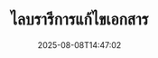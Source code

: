 ---
############################# Static ############################
layout: "family"
date:  2025-08-08T14:47:02
draft: false

product: "Redaction"
product_tag: "redaction"

lang: th

############################# Head ############################
head_title: "โซลูชันการแก้ไขเอกสาร ปรับแก้หรือลบข้อมูลที่ละเอียดอ่อนใดๆ"
head_description: "ลบ แก้ไข หรือซ่อนข้อความ ภาพ หรือข้อมูลเมตาในไฟล์ PDF เอกสาร Word สเปรดชีต Excel การนำเสนอ PowerPoint ภาพ และอื่นๆ ใช้ไลบรารีของเราในแอปพลิเคชัน .NET, Java, Python หรือที่ใช้งานบนคลาวด์"

############################# Header ############################
title: "ไลบรารีการแก้ไขเอกสาร"
description:  |
  ซ่อนหรือลบข้อมูลส่วนบุคคลจากไฟล์ประเภทต่างๆ

  แก้ไขข้อความหรือภาพเพื่อกำจัดเนื้อหาที่ละเอียดอ่อน

  จัดการข้อมูลเมตาในไฟล์โดยใช้ฟีเจอร์ขั้นสูงของเรา

############################# Supported Platforms ###############################
supported_platforms:
  enable: true
  head_title: "เลือกแพลตฟอร์มของคุณ"
  title: "ความเป็นอิสระของแพลตฟอร์ม"
  description: "ไลบรารี GroupDocs.Redaction รองรับระบบปฏิบัติการและเฟรมเวิร์กต่อไปนี้:"
  details_link_title: "เรียนรู้เพิ่มเติม"

  items:
    # items loop
    - title: ".NET"
      description: GroupDocs.Redaction .NET 
      color: "blue"
      tag: "net"
      link: "/redaction/net/"
      features_link: "https://docs.groupdocs.com/redaction/net/system-requirements/"
      features:
          # features loop
          - rows: "2"
            content: |
                    .NET Framework 4.6.2 or higher <br> .NET Core 3.1 or higher
      
          # features loop
          - rows: "4"
            content: |
                    Windows <br> Linux <br> Mac OS <br> Microsoft Azure
      
          # features loop
          - rows: "3"
            content: |
                    Microsoft Visual Studio <br> JetBrains Rider <br> Microsoft Visual Code
      
          # features loop
          - rows: "1"
            content: |
                    30+ file formats
      

    # items loop
    - title: "Java"
      description: GroupDocs.Redaction Java
      color: "red"
      tag: "java"
      link: "/redaction/java/"
      features_link: "https://docs.groupdocs.com/redaction/java/system-requirements/"
      features:
          # features loop
          - rows: "2"
            content: |
                    Java 8 or higher <br> Kotlin
      
          # features loop
          - rows: "4"
            content: |
                    Windows <br> Linux <br> Mac OS
      
          # features loop
          - rows: "3"
            content: |
                    IntelliJ IDEA <br> Eclipse <br> NetBeans
      
          # features loop
          - rows: "1"
            content: |
                    30+ file formats

    # items loop
    - title: "Python"
      description: GroupDocs.Redaction Python
      color: "yellow"
      tag: "python-net"
      link: "/redaction/python-net/"
      features_link: "https://docs.groupdocs.com/redaction/python-net/system-requirements/"
      features:
          # features loop
          - rows: "2"
            content: |
                    Python 3.9+ and .Net 6+
      
          # features loop
          - rows: "4"
            content: |
                    Windows <br> Linux <br> Mac OS
      
          # features loop
          - rows: "3"
            content: |
                    IDLE <br> PyCharm <br> Visual Studio Code
      
          # features loop
          - rows: "1"
            content: |
                    30+ file formats

############################# Features ###############################
features:
  enable: true
  title: "GroupDocs.Redaction โดยรวม"
  description: "โซลูชันในการจัดการเนื้อหาในไฟล์ PDF เอกสาร Office ภาพ และไฟล์ทางธุรกิจอื่นๆ"

  items:
    # items loop
    - icon: "text"
      title: "ลบหรือแก้ไขข้อความ"
      content: "ค้นหาและแก้ไขข้อความที่ละเอียดอ่อนในเอกสารของคุณ"

    # items loop
    - icon: "image"
      title: "แก้ไขภาพ"
      content: "ซ่อนพื้นที่ภาพในไฟล์ของคุณอย่างมีประสิทธิภาพ"

    # items loop
    - icon: "template"
      title: "จัดการข้อมูลเมตา"
      content: "ลบหรือแทนที่ข้อมูลเมตา เช่น ผู้เขียนในเอกสาร Word หรือข้อมูล EXIF ในภาพ"

    # items loop
    - icon: "pdf"
      title: "ฟีเจอร์ขั้นสูง"
      content: "ค้นหาข้อมูลที่ต้องการลบโดยใช้การแสดงออกปกติหรือติดตั้ง AI"

############################# Code samples ############################
code_samples:
  enable: true
  title: "ตัวอย่างโค้ด GroupDocs.Redaction"
  description: "กรณีการใช้งานทั่วไปของการดำเนินการแก้ไข GroupDocs.Redaction"
  items:
    # code sample loop
    - title: "วิธีแก้ไขข้อความในเอกสาร PDF"
      content: |
       GroupDocs.Redaction เป็นโซลูชันที่ดีที่สุดสำหรับการแก้ไขข้อความในเอกสารของคุณในไม่กี่ขั้นตอน
      samples:
        - language: "C#"
          color: "blue"
          content: |
            ```csharp {style=abap}   
            // ส่งเส้นทางไฟล์ที่ต้องการแก้ไขไปยังอินสแตนซ์ Redactor
            using (Redactor redactor  = new Redactor("source.pdf"))
            {
                // ระบุตัวเลือกการแก้ไข
                var redaction = new ExactPhraseRedaction("Sensitive data", new ReplacementOptions("[hidden]"));

                // ดำเนินการแก้ไขและบันทึกผลลัพธ์
                redactor.Apply(redaction);

                var outputFile = redactor.Save();
            }   
            ```
        - language: "Java"
          color: "red"
          content: |
            ```java {style=abap}   
            // ส่งเส้นทางไฟล์ที่ต้องการแก้ไขไปยังอินสแตนซ์ Redactor
            final Redactor redactor  = new Redactor("source.pdf");

            try 
            {
                // ระบุตัวเลือกการแก้ไข
                ExactPhraseRedaction redaction = new ExactPhraseRedaction("Sensitive data", new ReplacementOptions("[hidden]"));

                // ดำเนินการแก้ไขและบันทึกผลลัพธ์
                redactor.apply(redaction);
                redactor.save();
            }
            finally { redactor.close(); } 
            ```
        - language: "Python"
          color: "yellow"
          content: |
            ```python {style=abap}
            import groupdocs.redaction as gr
            import groupdocs.redaction.options as gro
            import groupdocs.redaction.redactions as grr

            def run():

                # ส่งเส้นทางไฟล์ที่ต้องการแก้ไขไปยังอินสแตนซ์ Redactor
                with gr.Redactor("source.pdf") as redactor:

                    # ระบุตัวเลือกการแก้ไข
                    repl_opt = grr.ReplacementOptions("[hidden]")
                    ex_red = grr.ExactPhraseRedaction("Sensitive data", repl_opt)

                    # ดำเนินการแก้ไขและบันทึกผลลัพธ์
                    result = redactor.apply(ex_red)
        
                    so = gro.SaveOptions()
                    so.add_suffix = True
                    so.rasterize_to_pdf = False
                    result_path = redactor.save(so)
            ```

############################# Supported Formats ###############################
formats:
  enable: true
  title: "รองรับไฟล์มากกว่า 30 รูปแบบ"
  description: "GroupDocs.Redaction รองรับการดำเนินการแก้ไขข้อมูลในรูปแบบไฟล์ทางธุรกิจที่ใช้งานทั่วไป"

############################# Metrics ###############################
metrics:
  enable: true
  title: "GroupDocs.Redaction ความสำเร็จ"
  description: "ค้นหาตัวชี้วัดหลักที่เน้นความสำเร็จของไลบรารีของเรา"

  items:
    # items loop
    - number: "40+"
      title: "รูปแบบที่รองรับ"
      content: "GroupDocs.Redaction รองรับการดำเนินการกับรูปแบบไฟล์ที่ใช้กันทั่วไปกว่า 30 รูปแบบ"

    # items loop
    - number: "440k"
      title: "ดาวน์โหลด NuGet"
      content: "GroupDocs.Redaction สำหรับ .NET ได้ดาวน์โหลดมากกว่า 440,000 ครั้งจาก NuGet"

    # items loop
    - number: "12k"
      title: "ดาวน์โหลด Maven"
      content: "GroupDocs.Redaction มีดาวน์โหลดกว่า 12,000 ครั้งใน Maven ซึ่งมีฟีเจอร์การแก้ไขที่ทรงพลังสำหรับ Java"

    # items loop
    - number: "140+"
      title: "ลูกค้าที่พึงพอใจ"
      content: "ทั้งองค์กรระดับโลกและนักพัฒนารายบุคคลไว้วางใจผลิตภัณฑ์จาก GroupDocs เพื่อสร้างโซลูชันที่สร้างสรรค์"


############################# Customers ###############################
customers:
  enable: true
  title: "ลูกค้าที่พึงพอใจของเรา"
  description: "ห้องสมุดของ GroupDocs ได้รับความไว้วางใจจากแบรนด์ที่ได้รับการยอมรับและเคารพในระดับสากล"

  items:
    # items loop
    - title: "BenQ Corporation"
      logo: "benq"
      
    # items loop
    - title: "Nasdaq Stock Market"
      logo: "nasdaq"
      
    # items loop
    - title: "AT&T Inc."
      logo: "att"
      
    # items loop
    - title: "Customer logo AstraZeneca"
      logo: "astrazeneca"
      
    # items loop
    - title: "Central Bank of Argentina"
      logo: "argentinacentralbank"
      
    # items loop
    - title: "Roche Holding AG"
      logo: "roche"
      
    # items loop
    - title: "Capita"
      logo: "capita"
      
    # items loop
    - title: "Axa S.A."
      logo: "axa"
      
    # items loop
    - title: "Instructure Inc."
      logo: "instructure"
      
    # items loop
    - title: "Wipro"
      logo: "wipro"


############################# Actions ###############################
actions:
  enable: true
  title: "พร้อมที่จะเริ่มต้นหรือยัง?"
  description: "ลองฟีเจอร์ของ GroupDocs.Redaction ฟรีในแพลตฟอร์มของคุณ"

  items:
    # items loop
    - title: ".NET"
      color: "blue"
      link: "/redaction/net/"

    # items loop
    - title: "Java"
      color: "red"
      link: "/redaction/java/"

    # items loop
    - title: "Node.js"
      color: "yellow"
      link: "/redaction/python-net/"   

############################# FAQ ###############################
faq:
  enable: true
  title: "คำถามที่พบบ่อย"
  description: "คำตอบสำหรับคำถามที่ถูกถามบ่อยที่สุด"

  items:
    # items loop
    - question: "ไลบรารี GroupDocs.Redaction ต้องการซอฟต์แวร์ของบุคคลที่สามเพื่อจัดการเอกสารหรือไม่?"
      answer: "GroupDocs.Redaction ไม่ต้องการซอฟต์แวร์ภายนอกเช่น Adobe Acrobat, Microsoft Office หรืออื่นๆ"

    # items loop
    - question: "ฉันสามารถทดลองใช้ไลบรารี GroupDocs.Redaction ก่อนทำการซื้อได้หรือไม่?"
      answer: "ใช่, คุณสามารถทดลองใช้ GroupDocs.Redaction โดยไม่ต้องซื้อใบอนุญาต มันทำงานในโหมดทดลอง ซึ่งจะเพิ่มตราสัญลักษณ์ทดลองและจำกัดผลลัพธ์เป็น 3 หน้าแรก สำหรับการทดสอบโดยไม่มีข้อจำกัด ให้ขอใบอนุญาตชั่วคราว 30 วัน สำหรับรายละเอียดเพิ่มเติม, [ดูที่นี่](https://purchase.groupdocs.com/temporary-license/)."

    # items loop
    - question: "มีตัวเลือกการอนุญาตอะไรบ้าง?"
      answer: "เรามีประเภทใบอนุญาตหลายประเภทตามความต้องการในการพัฒนาและการกระจาย งานดังกล่าวรวมถึงใบอนุญาตตามนักพัฒนา, ตามไซต์, และตามการใช้งาน เรียนรู้เพิ่มเติม [ที่นี่](https://purchase.groupdocs.com/pricing/redaction/net/)."

############################# Cloud Links ###############################
cloud_links:
  enable: true
  title: "GroupDocs.Redaction API ที่ไม่ต้องเขียนโค้ด"
  description: "รวมการแก้ไขเอกสารเข้ากับแอปพลิเคชันใด ๆ โดยใช้ REST API ที่ทำงานบนคลาวด์ของเรา"
  
  items:
    # items loop
    - title: "GroupDocs.Redaction Cloud for cURL"
      content: "ใช้คำสั่ง cURL กับ RESTful Cloud API ของเราเพื่อลบเอกสารในรูปแบบไฟล์ที่รองรับได้อย่างกว้างขวาง"
      icon: "groupdocs_redaction-for-curl"
      link: "https://products.groupdocs.cloud/redaction/curl"

    # items loop
    - title: "GroupDocs.Redaction Cloud for .NET"
      content: "แยกภาพ ข้อความ และข้อมูลเมตาหรือทำการแก้ไขเอกสารโดยใช้เทมเพลตในแอปพลิเคชัน Microsoft .NET"
      icon: "groupdocs_redaction-for-net"
      link: "https://products.groupdocs.cloud/redaction/net"

    # items loop
    - title: "GroupDocs.Redaction Cloud for Java"
      content: "Java SDK สำหรับการลบเอกสารและการแยกข้อมูลในแอปพลิเคชันที่ใช้ Java ของคุณ"
      icon: "groupdocs_redaction-for-java"
      link: "https://products.groupdocs.cloud/redaction/java"

############################# App links ###############################
app_links:
  enable: true
  title: "GroupDocs.Redaction แอปพลิเคชันที่ไม่ต้องเขียนโค้ด"
  description: "แอปพลิเคชันที่ทำงานบนเว็บที่ช่วยให้คุณทำการแก้ไขไฟล์รูปแบบยอดนิยมกว่า 30 รูปแบบได้โดยตรงในเบราว์เซอร์ของคุณ"

  items:
    # items loop
    - title: "GroupDocs.Redaction Total"
      content: "เครื่องมือออนไลน์ฟรีสำหรับลบไฟล์ Word, Excel, PowerPoint, PDF, และไฟล์ประเภทอื่นๆกว่า 30 รูปแบบ"
      icon: "groupdocs_redaction-app"
      link: "https://products.groupdocs.app/redaction/total"

    # items loop
    - title: "GroupDocs.Redaction DOCX"
      content: "ลบเอกสาร Word ในเบราว์เซอร์ของคุณและแยกภาพ ข้อความ หรือข้อมูลเมตา"
      icon: "groupdocs_words-app"
      link: "https://products.groupdocs.app/redaction/docx"

    # items loop
    - title: "GroupDocs.Redaction PDF"
      content: "เครื่องมือการลบ PDF ฟรีที่ทำงานบนอุปกรณ์หรือแพลตฟอร์มใด ๆ โดยไม่มีข้อจำกัด"
      icon: "groupdocs_pdf-app"
      link: "https://products.groupdocs.app/redaction/pdf"


      


---
